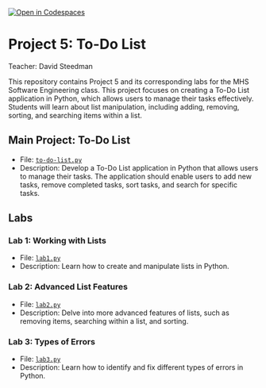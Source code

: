 [![Open in Codespaces](https://classroom.github.com/assets/launch-codespace-2972f46106e565e64193e422d61a12cf1da4916b45550586e14ef0a7c637dd04.svg)](https://classroom.github.com/open-in-codespaces?assignment_repo_id=18754172)
# Project 5: To-Do List

Teacher: David Steedman

This repository contains Project 5 and its corresponding labs for the MHS Software Engineering class. This project focuses on creating a To-Do List application in Python, which allows users to manage their tasks effectively. Students will learn about list manipulation, including adding, removing, sorting, and searching items within a list.

## Main Project: To-Do List
- File: [`to-do-list.py`](to-do-list.py)
- Description: Develop a To-Do List application in Python that allows users to manage their tasks. The application should enable users to add new tasks, remove completed tasks, sort tasks, and search for specific tasks.

## Labs

### Lab 1: Working with Lists
- File: [`lab1.py`](lab1.py)
- Description: Learn how to create and manipulate lists in Python.

### Lab 2: Advanced List Features
- File: [`lab2.py`](lab2.py)
- Description: Delve into more advanced features of lists, such as removing items, searching within a list, and sorting.

### Lab 3: Types of Errors
- File: [`lab3.py`](lab3.py)
- Description: Learn how to identify and fix different types of errors in Python.